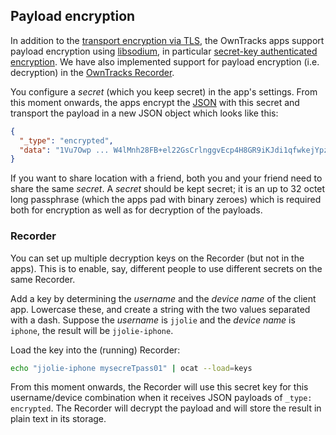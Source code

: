 ## Payload encryption

In addition to the [transport encryption via TLS](tls.md), the OwnTracks apps support payload encryption using [libsodium](https://github.com/jedisct1/libsodium/), in particular [secret-key authenticated encryption](https://download.libsodium.org/doc/secret-key_cryptography/authenticated_encryption.html). We have also implemented support for payload encryption (i.e. decryption) in the [OwnTracks Recorder](https://github.com/owntracks/recorder).

You configure a _secret_ (which you keep secret) in the app's settings. From this moment onwards, the apps encrypt the [JSON](../tech/json.md) with this secret and transport the payload in a new JSON object which looks like this:

```json
{
  "_type": "encrypted",
  "data": "1Vu7Owp ... W4lMnh28FB+el22GsCrlnggvEcp4H8GR9iKJdi1qfwkejYpzrQ+491Mwunjg="
}
```

If you want to share location with a friend, both you and your friend need to share the same _secret_. A _secret_ should be kept secret; it is an up to 32 octet long passphrase (which the apps pad with binary zeroes) which is required both for encryption as well as for decryption of the payloads.

### Recorder

You can set up multiple decryption keys on the Recorder (but not in the apps). This is to enable, say, different people to use different secrets on the same Recorder.

Add a key by determining the _username_ and the _device name_ of the client app. Lowercase these, and create a string with the two values separated with a dash. Suppose the _username_ is `jjolie` and the _device name_ is `iphone`, the result will be `jjolie-iphone`.

Load the key into the (running) Recorder:

```bash
echo "jjolie-iphone mysecreTpass01" | ocat --load=keys
```

From this moment onwards, the Recorder will use this secret key for this username/device combination when it receives JSON payloads of `_type: encrypted`. The Recorder will decrypt the payload and will store the result in plain text in its storage.
